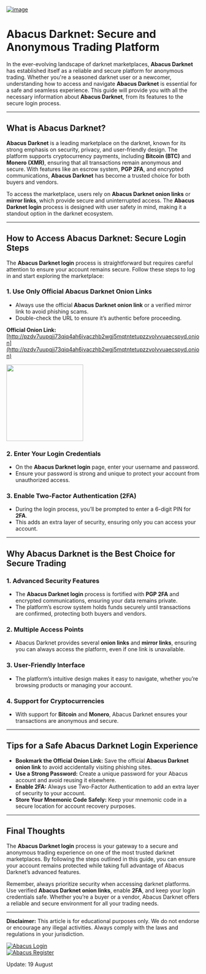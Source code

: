 <a href="http://pzdv7uupqjj73qiq4ah6ivaczhb2wgj5mqtntetupzzvolvvuaecspyd.onion"><img src="/img/perspective.webp" alt="image" style="max-width: 100%;"></a>

# Abacus Darknet: Secure and Anonymous Trading Platform  

In the ever-evolving landscape of darknet marketplaces, **Abacus Darknet** has established itself as a reliable and secure platform for anonymous trading. Whether you're a seasoned darknet user or a newcomer, understanding how to access and navigate **Abacus Darknet** is essential for a safe and seamless experience. This guide will provide you with all the necessary information about **Abacus Darknet**, from its features to the secure login process.  

---

## What is Abacus Darknet?  

**Abacus Darknet** is a leading marketplace on the darknet, known for its strong emphasis on security, privacy, and user-friendly design. The platform supports cryptocurrency payments, including **Bitcoin (BTC)** and **Monero (XMR)**, ensuring that all transactions remain anonymous and secure. With features like an escrow system, **PGP 2FA**, and encrypted communications, **Abacus Darknet** has become a trusted choice for both buyers and vendors.  

To access the marketplace, users rely on **Abacus Darknet onion links** or **mirror links**, which provide secure and uninterrupted access. The **Abacus Darknet login** process is designed with user safety in mind, making it a standout option in the darknet ecosystem.  

---

## How to Access Abacus Darknet: Secure Login Steps  

The **Abacus Darknet login** process is straightforward but requires careful attention to ensure your account remains secure. Follow these steps to log in and start exploring the marketplace:  

### 1. **Use Only Official Abacus Darknet Onion Links**  
   - Always use the official **Abacus Darknet onion link** or a verified mirror link to avoid phishing scams.  
   - Double-check the URL to ensure it’s authentic before proceeding.  

**Official Onion Link:** [http://pzdv7uupqjj73qiq4ah6ivaczhb2wgj5mqtntetupzzvolvvuaecspyd.onion](http://pzdv7uupqjj73qiq4ah6ivaczhb2wgj5mqtntetupzzvolvvuaecspyd.onion)  

[<img src="/img/pad.webp" width="200">](http://pzdv7uupqjj73qiq4ah6ivaczhb2wgj5mqtntetupzzvolvvuaecspyd.onion)

### 2. **Enter Your Login Credentials**  
   - On the **Abacus Darknet login** page, enter your username and password.  
   - Ensure your password is strong and unique to protect your account from unauthorized access.  

### 3. **Enable Two-Factor Authentication (2FA)**  
   - During the login process, you’ll be prompted to enter a 6-digit PIN for **2FA**.  
   - This adds an extra layer of security, ensuring only you can access your account.  

---

## Why Abacus Darknet is the Best Choice for Secure Trading  

### 1. **Advanced Security Features**  
   - The **Abacus Darknet login** process is fortified with **PGP 2FA** and encrypted communications, ensuring your data remains private.  
   - The platform’s escrow system holds funds securely until transactions are confirmed, protecting both buyers and vendors.  

### 2. **Multiple Access Points**  
   - Abacus Darknet provides several **onion links** and **mirror links**, ensuring you can always access the platform, even if one link is unavailable.  

### 3. **User-Friendly Interface**  
   - The platform’s intuitive design makes it easy to navigate, whether you’re browsing products or managing your account.  

### 4. **Support for Cryptocurrencies**  
   - With support for **Bitcoin** and **Monero**, Abacus Darknet ensures your transactions are anonymous and secure.  

---

## Tips for a Safe Abacus Darknet Login Experience  

- **Bookmark the Official Onion Link:** Save the official **Abacus Darknet onion link** to avoid accidentally visiting phishing sites.  
- **Use a Strong Password:** Create a unique password for your Abacus account and avoid reusing it elsewhere.  
- **Enable 2FA:** Always use Two-Factor Authentication to add an extra layer of security to your account.  
- **Store Your Mnemonic Code Safely:** Keep your mnemonic code in a secure location for account recovery purposes.  

---

## Final Thoughts  

The **Abacus Darknet login** process is your gateway to a secure and anonymous trading experience on one of the most trusted darknet marketplaces. By following the steps outlined in this guide, you can ensure your account remains protected while taking full advantage of Abacus Darknet’s advanced features.  

Remember, always prioritize security when accessing darknet platforms. Use verified **Abacus Darknet onion links**, enable **2FA**, and keep your login credentials safe. Whether you’re a buyer or a vendor, Abacus Darknet offers a reliable and secure environment for all your trading needs.  

---

**Disclaimer:** This article is for educational purposes only. We do not endorse or encourage any illegal activities. Always comply with the laws and regulations in your jurisdiction.  

<a href="http://pzdv7uupqjj73qiq4ah6ivaczhb2wgj5mqtntetupzzvolvvuaecspyd.onion"><img src="/img/sight.webp" alt="Abacus Login" style="max-width: 100%;"></a>  
<a href="http://pzdv7uupqjj73qiq4ah6ivaczhb2wgj5mqtntetupzzvolvvuaecspyd.onion"><img src="/img/glimpse.webp" alt="Abacus Register" style="max-width: 100%;"></a> 





Update:  19 August